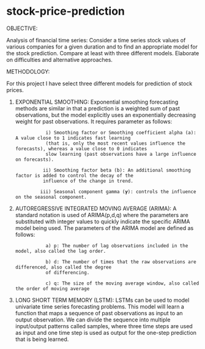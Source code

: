 # stock-price-prediction 

OBJECTIVE:

Analysis of financial time series: Consider a time series stock values of various companies for a given duration and to find an appropriate model for the stock prediction. Compare at least with three different models. Elaborate on difficulties and alternative approaches.

METHODOLOGY:

For this project I have select three different models for prediction of stock prices.

1) EXPONENTIAL SMOOTHING: Exponential smoothing forecasting methods are similar in that a prediction is a weighted sum of past observations, but the model explicitly uses an exponentially decreasing weight for past observations. It requires parameter as follows:

                  i) Smoothing factor or Smoothing coefficient alpha (a): A value close to 1 indicates fast learning
                  (that is, only the most recent values influence the forecasts), whereas a value close to 0 indicates
                  slow learning (past observations have a large influence on forecasts).

                 ii) Smoothing factor beta (b): An additional smoothing factor is added to control the decay of the 
                 influence of the change in trend.

                iii) Seasonal component gamma (𝜸): controls the influence on the seasonal component.

2) AUTOREGRESSIVE INTEGRATED MOVING AVERAGE (ARIMA): A standard notation is used of ARIMA(p,d,q) where the parameters are substituted with integer values to quickly indicate the specific ARIMA model being used. The parameters of the ARIMA model are defined as follows:

                  a) p: The number of lag observations included in the model, also called the lag order.

                  b) d: The number of times that the raw observations are differenced, also called the degree
                  of differencing.

                  c) q: The size of the moving average window, also called the order of moving average

3) LONG SHORT TERM MEMORY (LSTM): LSTMs can be used to model univariate time series forecasting problems. This model will learn a function that maps a sequence of past observations as input to an output observation. We can divide the sequence into multiple input/output patterns called samples, where three time steps are used as input and one time step is used as output for the one-step prediction that is being learned.
